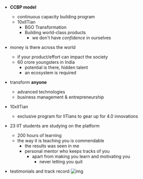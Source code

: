 <!-- title: IBHUB notes -->

- **CCBP model**
	- continuous capacity building program 
	- 10xIITian
		- BGO Transformation
		- Building world-class products
			- we don't have *confidence* in ourselves 

- money is there across the world
	- if your product/effort can impact the society
	- 60 crore youngsters in India 
		- potential is there, hidden talent 
		- an ecosystem is required 

- transform **anyone**
	- advanced technologies 
	- business management & entrepreneurship

- 10xIITian
	- exclusive program for IITians to gear up for 4.0 innovations 

- 23 IIT students are studying on the platform 
	- 200 hours of learning 
	- the way it is teaching you is commendable 
		- the results was seen in me 
		- personal mentor who keeps tracks of you
			- apart from making you learn and motivating you
				- never letting you quit 

- testimonials and track record
![img](https://i.imgur.com/Q8oMyuS.jpg)



